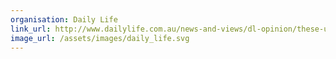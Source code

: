 ```yaml
---
organisation: Daily Life
link_url: http://www.dailylife.com.au/news-and-views/dl-opinion/these-uni-students-are-holding-feminist-workshops-in-sydney-high-schools-20160104-glyubu.html
image_url: /assets/images/daily_life.svg
---
```

